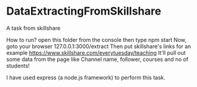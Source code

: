 # DataExtractingFromSkillshare
A task from skillshare

How to run?
open this folder from the console then type npm start 
Now, goto your browser 127.0.0.1:3000/extract
Then put skillshare's links for an example https://www.skillshare.com/everytuesday/teaching 
It'll pull out some data from the page like Channel name, follower, courses and no of students!

I have used express (a node.js framework) to perform this task.
